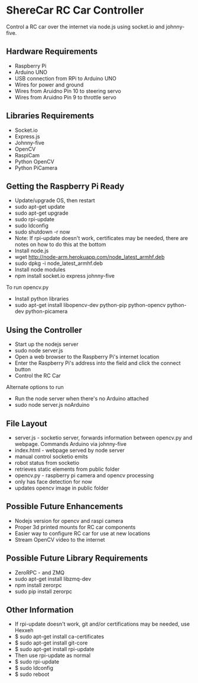 ShereCar RC Car Controller
====================

Control a RC car over the internet via node.js using socket.io and johnny-five.

Hardware Requirements
----------------------
* Raspberry Pi
* Arduino UNO
* USB connection from RPi to Arduino UNO
* Wires for power and ground
* Wires from Aruidno Pin 10 to steering servo
* Wires from Aruidno Pin 9 to throttle servo

Libraries Requirements
---------------------
* Socket.io
* Express.js
* Johnny-five
* OpenCV
* RaspiCam
* Python OpenCV
* Python PiCamera

Getting the Raspberry Pi Ready
------------------------------
* Update/upgrade OS, then restart
 * sudo apt-get update
 * sudo apt-get upgrade
 * sudo rpi-update
 * sudo ldconfig
 * sudo shutdown -r now
* Note: If rpi-update doesn't work, certificates may be needed, there are notes on how to do this at the bottom
* Install node.js
 * wget http://node-arm.herokuapp.com/node_latest_armhf.deb
 * sudo dpkg -i node_latest_armhf.deb
* Install node modules
 * npm install socket.io express johnny-five

To run opencv.py
* Install python libraries
 * sudo apt-get install libopencv-dev python-pip python-opencv python-dev python-picamera

Using the Controller
-------------------
* Start up the nodejs server
 * sudo node server.js
* Open a web browser to the Raspberry Pi's internet location
* Enter the Raspberry Pi's address into the field and click the connect button
* Control the RC Car

Alternate options to run
* Run the node server when there's no Arduino attached
 * sudo node server.js noArduino
 
File Layout
-----------
* server.js - socketio server, forwards information between opencv.py and webpage. Commands Arduino via johnny-five
* index.html - webpage served by node server
 * manual control socketio emits
 * robot status from socketio
 * retrieves static elements from public folder
* opencv.py - raspberry pi camera and opencv processing
 * only has face detection for now
 * updates opencv image in public folder

Possible Future Enhancements
-----------------------------
* Nodejs version for opencv and raspi camera
* Proper 3d printed mounts for RC car components
* Easier way to configure RC car for use at new locations
* Stream OpenCV video to the internet

Possible Future Library Requirements
-----------------------------------
* ZeroRPC - and ZMQ
 * sudo apt-get install libzmq-dev
 * npm install zerorpc
 * sudo pip install zerorpc

Other Information
-----------------
* If rpi-update doesn't work, git and/or certifications may be needed, use Hexxeh
 * $ sudo apt-get install ca-certificates
 * $ sudo apt-get install git-core
 * $ sudo apt-get install rpi-update
* Then use rpi-update as normal
 * $ sudo rpi-update
 * $ sudo ldconfig
 * $ sudo reboot
